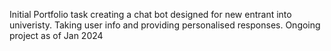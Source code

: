 Initial Portfolio task creating a chat bot designed for new entrant into univeristy. Taking user info and providing personalised responses.
Ongoing project as of Jan 2024

